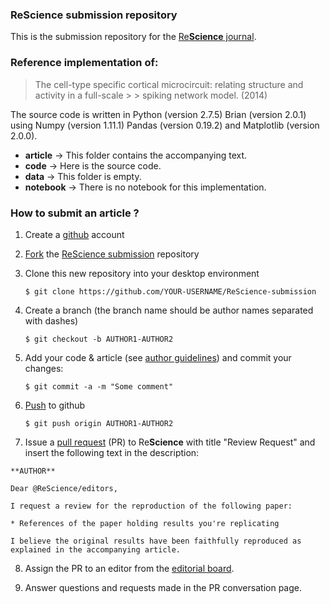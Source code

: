 
### ReScience submission repository

This is the submission repository for the [Re**Science** journal](https://rescience.github.io).


### Reference implementation of: 

> The cell-type specific cortical microcircuit: relating structure and activity in a full-scale > > spiking network model. (2014)

The source code is written in Python (version 2.7.5) Brian (version 2.0.1) using Numpy (version
1.11.1) Pandas (version 0.19.2) and Matplotlib (version 2.0.0).

* **article** -> This folder contains the accompanying text.
* **code** -> Here is the source code.
* **data** -> This folder is empty. 
* **notebook** -> There is no notebook for this implementation. 


### How to submit an article ?


1. Create a [github](https://github.com) account

2. [Fork](https://help.github.com/articles/fork-a-repo/) the [ReScience submission](https://github.com/ReScience/ReScience-submission) repository

3. Clone this new repository into your desktop environment

   ```
   $ git clone https://github.com/YOUR-USERNAME/ReScience-submission
   ```

4. Create a branch (the branch name should be author names separated with dashes)

   ```
   $ git checkout -b AUTHOR1-AUTHOR2
   ```


5. Add your code & article (see [author guidelines](https://rescience.github.io/write)) and commit your changes:

   ```
   $ git commit -a -m "Some comment"
   ```


6. [Push](https://help.github.com/articles/pushing-to-a-remote/) to github

   ```
   $ git push origin AUTHOR1-AUTHOR2
   ```

7. Issue a [pull request](https://help.github.com/articles/using-pull-requests/) (PR) to Re**Science** with title "Review Request" and insert the following text in the description:

  ```
  **AUTHOR**

  Dear @ReScience/editors,

  I request a review for the reproduction of the following paper:

  * References of the paper holding results you're replicating

  I believe the original results have been faithfully reproduced as explained in the accompanying article.
  ```

8. Assign the PR to an editor from the [editorial board](https://rescience.github.io/board).

9. Answer questions and requests made in the PR conversation page.

